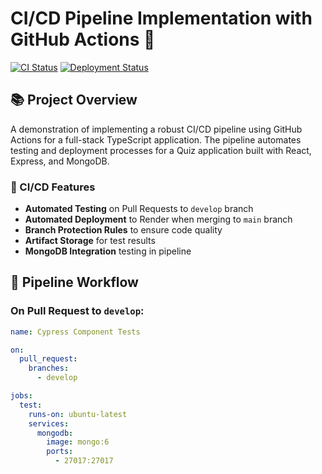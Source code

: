 # CI/CD Pipeline Implementation with GitHub Actions 🚀

[![CI Status](https://github.com/yourusername/pipeline-pilot/actions/workflows/test.yml/badge.svg)](https://github.com/yourusername/pipeline-pilot/actions)
[![Deployment Status](https://github.com/yourusername/pipeline-pilot/actions/workflows/deploy.yml/badge.svg)](https://github.com/yourusername/pipeline-pilot/actions)

## 📚 Project Overview

A demonstration of implementing a robust CI/CD pipeline using GitHub Actions for a full-stack TypeScript application. The pipeline automates testing and deployment processes for a Quiz application built with React, Express, and MongoDB.

### 🎯 CI/CD Features

- **Automated Testing** on Pull Requests to `develop` branch
- **Automated Deployment** to Render when merging to `main` branch
- **Branch Protection Rules** to ensure code quality
- **Artifact Storage** for test results
- **MongoDB Integration** testing in pipeline

## 🔄 Pipeline Workflow

### On Pull Request to `develop`:
```yaml
name: Cypress Component Tests

on:
  pull_request:
    branches:
      - develop

jobs:
  test:
    runs-on: ubuntu-latest
    services:
      mongodb:
        image: mongo:6
        ports:
          - 27017:27017
